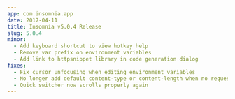 ```yaml
---
app: com.insomnia.app
date: 2017-04-11
title: Insomnia v5.0.4 Release
slug: 5.0.4
minor: 
  - Add keyboard shortcut to view hotkey help
  - Remove var prefix on environment variables
  - Add link to httpsnippet library in code generation dialog
fixes:
  - Fix cursor unfocusing when editing environment variables
  - No longer add default content-type or content-length when no request body
  - Quick switcher now scrolls properly again
---
```


